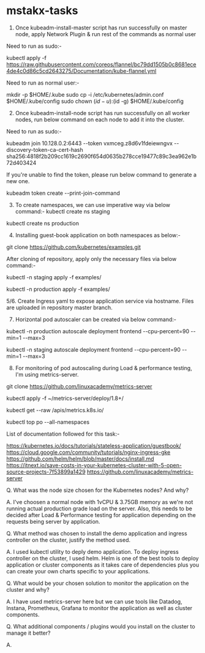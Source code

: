 # mstakx-tasks
1. Once kubeadm-install-master script has run successfully on master node, apply Network Plugin & run rest of the commands as normal user

Need to run as sudo:-

kubectl apply -f https://raw.githubusercontent.com/coreos/flannel/bc79dd1505b0c8681ece4de4c0d86c5cd2643275/Documentation/kube-flannel.yml

Need to run as normal user:-

mkdir -p $HOME/.kube
sudo cp -i /etc/kubernetes/admin.conf $HOME/.kube/config
sudo chown $(id -u):$(id -g) $HOME/.kube/config

2. Once kubeadm-install-node script has run successfully on all worker nodes, run below command on each node to add it into the cluster.

Need to run as sudo:-

kubeadm join 10.128.0.2:6443 --token vxmceg.z8d6v1fdeiewngvx --discovery-token-ca-cert-hash sha256:4818f2b209cc1619c2690f654d0635b278cce19477c89c3ea962e1b72d403424

If you're unable to find the token, please run below command to generate a new one. 

kubeadm token create --print-join-command

3. To create namespaces, we can use imperative way via below command:- 
kubectl create ns staging

kubectl create ns production

4. Installing guest-book application on both namespaces as below:-

git clone https://github.com/kubernetes/examples.git

After cloning of repository, apply only the necessary files via below command:-

kubectl -n staging apply -f examples/

kubectl -n production apply -f examples/

5/6. Create Ingress yaml to expose application service via hostname. Files are uploaded in repository master branch. 

7. Horizontal pod autoscaler can be created via below command:-

kubectl -n production autoscale deployment frontend --cpu-percent=90 --min=1 --max=3

kubectl -n staging autoscale deployment frontend --cpu-percent=90 --min=1 --max=3

8. For monitoring of pod autoscaling during Load & performance testing, I'm using metrics-server.

git clone https://github.com/linuxacademy/metrics-server

kubectl apply -f ~/metrics-server/deploy/1.8+/

kubectl get --raw /apis/metrics.k8s.io/

kubectl top po --all-namespaces 

List of documentation followed for this task:-

https://kubernetes.io/docs/tutorials/stateless-application/guestbook/
https://cloud.google.com/community/tutorials/nginx-ingress-gke
https://github.com/helm/helm/blob/master/docs/install.md
https://itnext.io/save-costs-in-your-kubernetes-cluster-with-5-open-source-projects-7f53899a1429
https://github.com/linuxacademy/metrics-server

Q. What was the node size chosen for the Kubernetes nodes? And why?

A. I've choosen a normal node with 1vCPU & 3.75GB memory as we're not running actual production grade load on the server. Also, this needs to be decided after Load & Performance testing for application depending on the requests being server by application. 

Q. What method was chosen to install the demo application and ingress controller on the cluster, justify the method used.

A. I used kubectl utility to deply demo application. To deploy ingress controller on the cluster, I used helm. Helm is one of the best tools to deploy application or cluster components as it takes care of dependencies plus you can create your own charts specific to your applications.

Q. What would be your chosen solution to monitor the application on the cluster and why?

A. I have used metrics-server here but we can use tools like Datadog, Instana, Prometheus, Grafana to monitor the application as well as cluster components. 

Q. What additional components / plugins would you install on the cluster to manage it better? 

A. 



